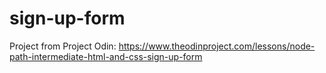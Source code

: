 # sign-up-form
Project from Project Odin: https://www.theodinproject.com/lessons/node-path-intermediate-html-and-css-sign-up-form

